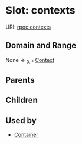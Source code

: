 
# Slot: contexts




URI: [rpoc:contexts](https://pub.tech/schema/rpoc/contexts)


## Domain and Range

None &#8594;  <sub>0..\*</sub> [Context](Context.md)

## Parents


## Children


## Used by

 * [Container](Container.md)
